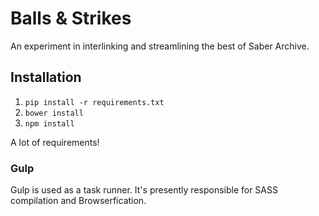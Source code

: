 # Balls & Strikes

An experiment in interlinking and streamlining the best of Saber Archive.

## Installation

1. `pip install -r requirements.txt`
2. `bower install`
3. `npm install`

A lot of requirements!

### Gulp

Gulp is used as a task runner. It's presently responsible
for SASS compilation and Browserfication.
